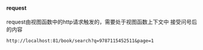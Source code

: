 #### request
request由视图函数中的http请求触发的，需要处于视图函数上下文中
接受问号后的内容
```
http://localhost:81/book/search?q=9787115452511&page=1
```
